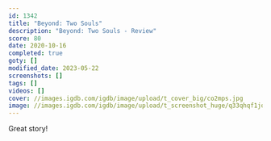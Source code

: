 ```yaml
---
id: 1342
title: "Beyond: Two Souls"
description: "Beyond: Two Souls - Review"
score: 80
date: 2020-10-16
completed: true
goty: []
modified_date: 2023-05-22
screenshots: []
tags: []
videos: []
cover: //images.igdb.com/igdb/image/upload/t_cover_big/co2mps.jpg
image: //images.igdb.com/igdb/image/upload/t_screenshot_huge/q33qhqf1jq03h9smiqiz.jpg
---
```

Great story! 